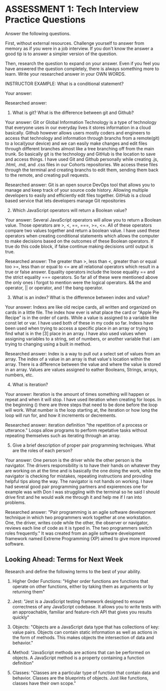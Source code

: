 # ASSESSMENT 1: Tech Interview Practice Questions

Answer the following questions.

First, without external resources. Challenge yourself to answer from memory as if you were in a job interview. If you don't know the answer a good tip is to answer a simpler version of the question.

Then, research the question to expand on your answer. Even if you feel you have answered the question completely, there is always something more to learn. Write your researched answer in your OWN WORDS.

INSTRUCTOR EXAMPLE: What is a conditional statement?

Your answer:

Researched answer:

1. What is git? What is the difference between git and Github?

Your answer: Git or Global Information Technology is a type of technology that everyone uses in our everyday lives it stores information in a cloud basically. Github however allows users mostly coders and engineers to access that technology and information through branchs from a remote(git) to a local(your device) and we can easily make changes and edit files through different branches almost like a tree branching off from the main trunk. So basically git is the technology and GitHub is the location to save and access things. I have used Git and Github personally while creating .js, .html, .md, and .css files in our Cohorts repositories. We access these files through the terminal and creating branchs to edit them, sending them back to the remote, and creating pull requests.

Researched answer: Git is an open source DevOps tool that allows you to manage and keep track of your source code history. Allowing multiple developers to easily and efficiently edit files together. GitHub is a cloud based service that lets developers manage Git repositories

2. Which JavaScript operators will return a Boolean value?

Your answer: Several JavaScript operators will allow you to return a Boolean value. Those operators are >, <, ==, ===, >=, <=. All of these operators compare two values together and return a boolean value. I have used these operators when creating conditional statements which allows the computer to make decisions based on the outcomes of these Boolean operators. If true do this code block, if false continue making decisions until output is true.

Researched answer: The greater than >, less than <, greater than or equal too >=, less than or equal to <= are all relational operators which result in a true or false answer. Equality operators include the loose equality == and the strict equality === operators. So far all of these were mentioned above the only ones i forgot to mention were the logical operators. && the and operator, || or operator, and ! the bang operator.

3. What is an index? What is the difference between index and value?

Your answer: Indexs are like old recipe cards, all written and organized on cards in a little file. The index how ever is what place the card or "Apple Pie Recipe" is in the order of cards. While a value is assigned to a variable like const let or var. I have used both of these in my code so far. Indexs have been used when trying to access a specific place in an array or trying to find what is in the [3] place in an array. I have also used values when assigning variables to a string, set of numbers, or another variable that i am trying to changing using a built in method.

Researched answer: Index is a way to pull out a select set of values from an array. The index of a value in an array is that value's location within the array. There is a difference between the value and where the value is stored in an array. Values are values assigned to eather Booleans, Strings, arrays, numbers, etc.

4. What is iteration?

Your answer: Iteration is the amount of times something will happen or repeat and when it will stop. I have used iteration when creating for loops. In the beginning () there are three steps that need to be done before the loop will work. What number is the loop starting at, the iteration or how long the loop will run for, and how it increments or decrements.

Researched answer: iteration definition "the repetition of a process or utterance." Loops allow programs to perform repetative tasks without repeating themselves such as iterating through an array.

5. Give a brief description of proper pair programming techniques. What are the roles of each person?

Your answer: One person is the driver while the other person is the navigator. The drivers responsibility is to have their hands on whatever they are working on at the time and is basically the one doing the work, while the navigator is checking for mistakes, repeating instructions and providing helpful tips along the way. The navigator is not hands on working. I have had several good pair programming partners and expierences one for example was with Don I was struggling with the terminal so he said I should drive first and he would walk me through it and help me if I ran into problems.

Researched answer: "Pair programming is an agile software development technique in which two programmers work together at one workstation. One, the driver, writes code while the other, the observer or navigator, reviews each line of code as it is typed in. The two programmers switch roles frequently." It was created from an agile software development framework named Extreme Programming (XP) aimed to give more improved software.

## Looking Ahead: Terms for Next Week

Research and define the following terms to the best of your ability.

1. Higher Order Functions: "Higher order functions are functions that operate on other functions, either by taking them as arguments or by returning them"

2. Jest: "Jest is a JavaScript testing framework designed to ensure correctness of any JavaScript codebase. It allows you to write tests with an approachable, familiar and feature-rich API that gives you results quickly"

3. Objects: "Objects are a JavaScript data type that has collections of key: value pairs. Objects can contain static information as well as actions in the form of methods. This makes objects the intersection of data and behavior."

4. Method: "JavaScript methods are actions that can be performed on objects. A JavaScript method is a property containing a function definition"

5. Classes: "Classes are a particular type of function that contain data and behavior. Classes are the blueprints of objects. Just like functions, classes have their own scope."
